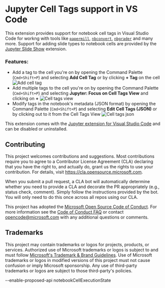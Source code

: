 # Jupyter Cell Tags support in VS Code

This extension provides support for notebook cell tags in Visual Studio Code for workng with tools like [`papermill`](https://github.com/nteract/papermill), [`nbconvert`](https://github.com/jupyter/nbconvert), [`nbgrader`](https://github.com/jupyter/nbgrader) and many more. Support for adding slide types to notebook cells are provided by the [Jupyter Slide Show](https://marketplace.visualstudio.com/items?itemName=phohale.vscode-jupyter-slideshow) extension.

### Features:
- Add a tag to the cell you're on by opening the Command Palette (`Cmd+Shift+P`) and selecting **Add Cell Tag** or by clicking **+ Tag** on the cell ![Add cell tag](images/add-cell-tag.png)
- Add multiple tags to the cell you're on by opening the Command Palette (`Cmd+Shift+P`) and selecting **Jupyter: Focus on Cell Tags View** and clicking on **+** ![Cell tags view](images/cell-tags-view.png)
- Modify tags in the notebook's metadata (JSON format) by opening the Command Palette (`Cmd+Shift+P`) and selecting **Edit Cell Tags (JSON)** or by clicking out to it from the Cell Tags View ![Cell tags json](images/cell-tags-json.png)

This extension comes with the [Jupyter extension for Visual Studio Code](https://marketplace.visualstudio.com/items?itemName=phohale.jupyter) and can be disabled or uninstalled.

## Contributing

This project welcomes contributions and suggestions.  Most contributions require you to agree to a
Contributor License Agreement (CLA) declaring that you have the right to, and actually do, grant us
the rights to use your contribution. For details, visit https://cla.opensource.microsoft.com.

When you submit a pull request, a CLA bot will automatically determine whether you need to provide
a CLA and decorate the PR appropriately (e.g., status check, comment). Simply follow the instructions
provided by the bot. You will only need to do this once across all repos using our CLA.

This project has adopted the [Microsoft Open Source Code of Conduct](https://opensource.microsoft.com/codeofconduct/).
For more information see the [Code of Conduct FAQ](https://opensource.microsoft.com/codeofconduct/faq/) or
contact [opencode@microsoft.com](mailto:opencode@microsoft.com) with any additional questions or comments.

## Trademarks

This project may contain trademarks or logos for projects, products, or services. Authorized use of Microsoft 
trademarks or logos is subject to and must follow 
[Microsoft's Trademark & Brand Guidelines](https://www.microsoft.com/en-us/legal/intellectualproperty/trademarks/usage/general).
Use of Microsoft trademarks or logos in modified versions of this project must not cause confusion or imply Microsoft sponsorship.
Any use of third-party trademarks or logos are subject to those third-party's policies.


--enable-proposed-api notebookCellExecutionState 